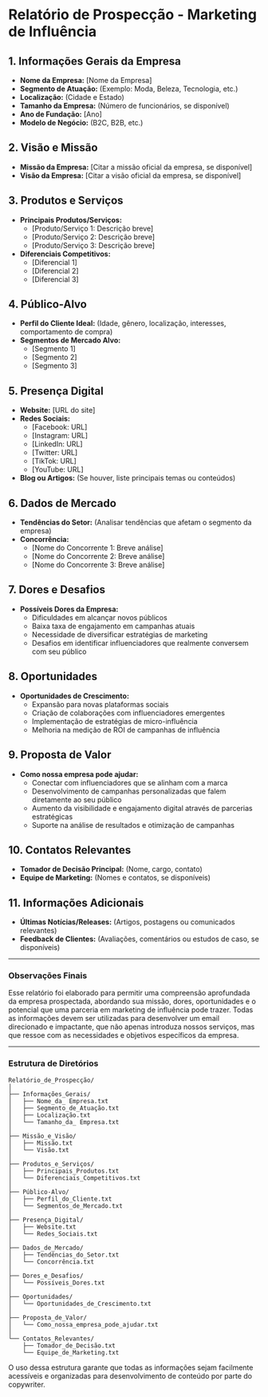 # Relatório de Prospecção - Marketing de Influência

## 1. Informações Gerais da Empresa
- **Nome da Empresa:** [Nome da Empresa]
- **Segmento de Atuação:** (Exemplo: Moda, Beleza, Tecnologia, etc.)
- **Localização:** (Cidade e Estado)
- **Tamanho da Empresa:** (Número de funcionários, se disponível)
- **Ano de Fundação:** [Ano]
- **Modelo de Negócio:** (B2C, B2B, etc.)

## 2. Visão e Missão
- **Missão da Empresa:** [Citar a missão oficial da empresa, se disponível]
- **Visão da Empresa:** [Citar a visão oficial da empresa, se disponível]

## 3. Produtos e Serviços
- **Principais Produtos/Serviços:**
  - [Produto/Serviço 1: Descrição breve]
  - [Produto/Serviço 2: Descrição breve]
  - [Produto/Serviço 3: Descrição breve]
- **Diferenciais Competitivos:** 
  - [Diferencial 1]
  - [Diferencial 2]
  - [Diferencial 3]

## 4. Público-Alvo
- **Perfil do Cliente Ideal:** (Idade, gênero, localização, interesses, comportamento de compra)
- **Segmentos de Mercado Alvo:**
  - [Segmento 1]
  - [Segmento 2]
  - [Segmento 3]

## 5. Presença Digital
- **Website:** [URL do site]
- **Redes Sociais:** 
  - [Facebook: URL]
  - [Instagram: URL]
  - [LinkedIn: URL]
  - [Twitter: URL]
  - [TikTok: URL]
  - [YouTube: URL]
- **Blog ou Artigos:** (Se houver, liste principais temas ou conteúdos)

## 6. Dados de Mercado
- **Tendências do Setor:** (Analisar tendências que afetam o segmento da empresa)
- **Concorrência:** 
  - [Nome do Concorrente 1: Breve análise]
  - [Nome do Concorrente 2: Breve análise]
  - [Nome do Concorrente 3: Breve análise]

## 7. Dores e Desafios
- **Possíveis Dores da Empresa:**
  - Dificuldades em alcançar novos públicos
  - Baixa taxa de engajamento em campanhas atuais
  - Necessidade de diversificar estratégias de marketing
  - Desafios em identificar influenciadores que realmente conversem com seu público

## 8. Oportunidades
- **Oportunidades de Crescimento:** 
  - Expansão para novas plataformas sociais
  - Criação de colaborações com influenciadores emergentes
  - Implementação de estratégias de micro-influência
  - Melhoria na medição de ROI de campanhas de influência

## 9. Proposta de Valor
- **Como nossa empresa pode ajudar:**
  - Conectar com influenciadores que se alinham com a marca
  - Desenvolvimento de campanhas personalizadas que falem diretamente ao seu público
  - Aumento da visibilidade e engajamento digital através de parcerias estratégicas
  - Suporte na análise de resultados e otimização de campanhas

## 10. Contatos Relevantes
- **Tomador de Decisão Principal:** (Nome, cargo, contato)
- **Equipe de Marketing:** (Nomes e contatos, se disponíveis)

## 11. Informações Adicionais
- **Últimas Notícias/Releases:** (Artigos, postagens ou comunicados relevantes)
- **Feedback de Clientes:** (Avaliações, comentários ou estudos de caso, se disponíveis)

---

### Observações Finais
Esse relatório foi elaborado para permitir uma compreensão aprofundada da empresa prospectada, abordando sua missão, dores, oportunidades e o potencial que uma parceria em marketing de influência pode trazer. Todas as informações devem ser utilizadas para desenvolver um email direcionado e impactante, que não apenas introduza nossos serviços, mas que ressoe com as necessidades e objetivos específicos da empresa. 

--- 

### Estrutura de Diretórios
```plaintext
Relatório_de_Prospecção/
│
├── Informações_Gerais/
│   ├── Nome_da_ Empresa.txt
│   ├── Segmento_de_Atuação.txt
│   ├── Localização.txt
│   └── Tamanho_da_ Empresa.txt 
│
├── Missão_e_Visão/
│   ├── Missão.txt
│   └── Visão.txt 
│
├── Produtos_e_Serviços/
│   ├── Principais_Produtos.txt
│   └── Diferenciais_Competitivos.txt 
│
├── Público-Alvo/
│   ├── Perfil_do_Cliente.txt
│   └── Segmentos_de_Mercado.txt 
│
├── Presença_Digital/
│   ├── Website.txt
│   └── Redes_Sociais.txt 
│
├── Dados_de_Mercado/
│   ├── Tendências_do_Setor.txt
│   └── Concorrência.txt 
│
├── Dores_e_Desafios/
│   └── Possíveis_Dores.txt 
│
├── Oportunidades/
│   └── Oportunidades_de_Crescimento.txt 
│
├── Proposta_de_Valor/
│   └── Como_nossa_empresa_pode_ajudar.txt 
│
└── Contatos_Relevantes/
    ├── Tomador_de_Decisão.txt
    └── Equipe_de_Marketing.txt 
```

O uso dessa estrutura garante que todas as informações sejam facilmente acessíveis e organizadas para desenvolvimento de conteúdo por parte do copywriter.